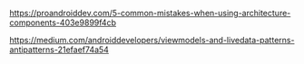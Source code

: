 
https://proandroiddev.com/5-common-mistakes-when-using-architecture-components-403e9899f4cb

https://medium.com/androiddevelopers/viewmodels-and-livedata-patterns-antipatterns-21efaef74a54